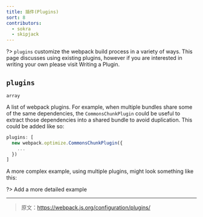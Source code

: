 ```yaml
---
title: 插件(Plugins)
sort: 8
contributors:
  - sokra
  - skipjack
---
```


?> `plugins` customize the webpack build process in a variety of ways. This page discusses using existing plugins, however if you are interested in writing your own please visit Writing a Plugin.

## `plugins`

`array`

A list of webpack plugins. For example, when multiple bundles share some of the same dependencies, the `CommonsChunkPlugin` could be useful to extract those dependencies into a shared bundle to avoid duplication. This could be added like so:

```js
plugins: [
  new webpack.optimize.CommonsChunkPlugin({
    ...
  })
]
```

A more complex example, using multiple plugins, might look something like this:

?> Add a more detailed example

***

> 原文：https://webpack.js.org/configuration/plugins/